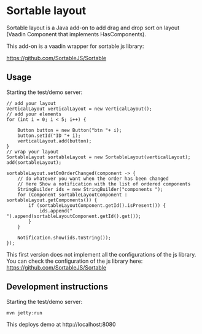 # Sortable layout

Sortable layout is a Java add-on to add drag and drop sort on layout (Vaadin Component that implements HasComponents).

This add-on is a vaadin wrapper for sortable js library:

https://github.com/SortableJS/Sortable

## Usage

Starting the test/demo server:
```
// add your layout
VerticalLayout verticalLayout = new VerticalLayout();
// add your elements
for (int i = 0; i < 5; i++) {

    Button button = new Button("btn "+ i);
    button.setId("ID "+ i);
    verticalLayout.add(button);
}
// wrap your layout
SortableLayout sortableLayout = new SortableLayout(verticalLayout);
add(sortableLayout);

sortableLayout.setOnOrderChanged(component -> {
    // do whatever you want when the order has been changed
    // Here Show a notification with the list of ordered components
    StringBuilder ids = new StringBuilder("components ");
    for (Component sortableLayoutComponent : sortableLayout.getComponents()) {
        if (sortableLayoutComponent.getId().isPresent()) {
            ids.append(" ").append(sortableLayoutComponent.getId().get());
        }
    }

    Notification.show(ids.toString());
});
```

This first version does not implement all the configurations of the js library.
You can check the configuration of the js library here:
https://github.com/SortableJS/Sortable

## Development instructions

Starting the test/demo server:
```
mvn jetty:run
```

This deploys demo at http://localhost:8080
